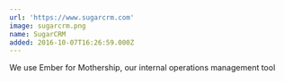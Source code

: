 ```yaml
---
url: 'https://www.sugarcrm.com'
image: sugarcrm.png
name: SugarCRM
added: 2016-10-07T16:26:59.000Z
---
```

We use Ember for Mothership, our internal operations management tool